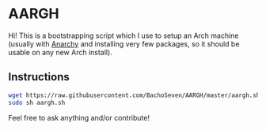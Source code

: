 # AARGH

Hi! This is a bootstrapping script which I use to setup an Arch machine (usually with [Anarchy](https://anarchyinstaller.org "anarchy") and installing very few packages, so it should be usable on any new Arch install).

## Instructions
``` sh
wget https://raw.githubusercontent.com/BachoSeven/AARGH/master/aargh.sh
sudo sh aargh.sh
```

Feel free to ask anything and/or contribute!
